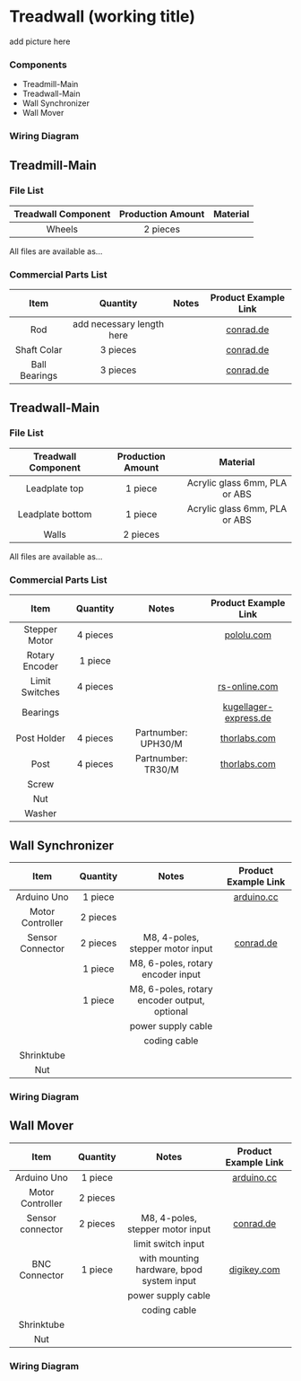 # Treadwall (working title)

add picture here

### Components
- Treadmill-Main
- Treadwall-Main
- Wall Synchronizer
- Wall Mover

### Wiring Diagram

## Treadmill-Main
### File List
| Treadwall Component | Production Amount | Material |
| :---: | :---: | :---: |
| Wheels | 2 pieces |  |

All files are available as... 

### Commercial Parts List
| Item | Quantity | Notes | Product Example Link |
| :---: | :---: | :---: | :---: |
| Rod | add necessary length here |  | [conrad.de](https://www.conrad.de/de/p/silberstahl-welle-reely-o-x-l-6-mm-x-500-mm-237086.html) |
| Shaft Colar | 3 pieces |  | [conrad.de](https://www.conrad.de/de/p/famotec-stellring-sortiment-passend-fuer-welle-details-6-mm-m3-10-st-2106638.html?searchType=SearchRedirect) |
| Ball Bearings | 3 pieces |  | [conrad.de](https://www.conrad.de/de/p/reely-hk-0608-nadelhuelse-6-mm-10-mm-8-mm-217042.html) |

## Treadwall-Main
### File List
| Treadwall Component | Production Amount | Material |
| :---: | :---: | :---: |
| Leadplate top | 1 piece | Acrylic glass 6mm, PLA or ABS |
| Leadplate bottom | 1 piece | Acrylic glass 6mm, PLA or ABS |
| Walls | 2 pieces |  |

All files are available as...

### Commercial Parts List
| Item | Quantity | Notes | Product Example Link |
| :---: | :---: | :---: | :---: |
| Stepper Motor | 4 pieces |  | [pololu.com](https://www.pololu.com/product/1204) |
| Rotary Encoder | 1 piece |  |  |
| Limit Switches | 4 pieces |  | [rs-online.com](https://de.rs-online.com/web/p/mikroschalter/6821500) |
| Bearings |  |  | [kugellager-express.de](https://www.kugellager-express.de/miniatur-kugellager-604-zz-4x12x4-mm) |
| Post Holder | 4 pieces | Partnumber: UPH30/M | [thorlabs.com](https://www.thorlabs.com/newgrouppage9.cfm?objectgroup_id=1982) |
| Post | 4 pieces | Partnumber: TR30/M | [thorlabs.com](https://www.thorlabs.com/newgrouppage9.cfm?objectgroup_id=1266) |
| Screw |  |  |  |
| Nut |  |  |  |
| Washer |  |  |  |

## Wall Synchronizer
| Item | Quantity | Notes | Product Example Link |
| :---: | :---: | :---: | :---: |
| Arduino Uno | 1 piece |  | [arduino.cc](https://store-usa.arduino.cc/products/uno-r4-minima) |
| Motor Controller | 2 pieces |  |  |
| Sensor Connector | 2 pieces | M8, 4-poles, stepper motor input | [conrad.de](https://www.conrad.de/de/p/conec-42-01001-sensor-aktor-einbausteckverbinder-m8-buchse-einbau-polzahl-4-1-st-714987.html) |
|  | 1 piece | M8, 6-poles, rotary encoder input |  |
|  | 1 piece | M8, 6-poles, rotary encoder output, optional |  |
|  |  | power supply cable |  |
|  |  | coding cable |  |
| Shrinktube |  |  |  |
| Nut |  |  |  |

### Wiring Diagram

## Wall Mover
| Item | Quantity | Notes | Product Example Link |
| :---: | :---: | :---: | :---: |
| Arduino Uno | 1 piece |  | [arduino.cc](https://store-usa.arduino.cc/products/arduino-uno-rev3) |
| Motor Controller | 2 pieces |  |  |
| Sensor connector | 2 pieces | M8, 4-poles, stepper motor input | [conrad.de](https://www.conrad.de/de/p/conec-42-01001-sensor-aktor-einbausteckverbinder-m8-buchse-einbau-polzahl-4-1-st-714987.html) |
|  |  | limit switch input |  |
| BNC Connector | 1 piece | with mounting hardware, bpod system input | [digikey.com](https://www.digikey.de/de/products/detail/amphenol-rf/31-221-RFX/100648) |
|  |  | power supply cable |  |
|  |  | coding cable |  |
| Shrinktube |  |  |  |
| Nut |  |  |  |

### Wiring Diagram

